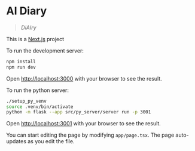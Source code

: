# AI Diary

> _*DiAIry*_

This is a [Next.js](https://nextjs.org/) project

To run the development server:

```bash
npm install
npm run dev
```

Open [http://localhost:3000](http://localhost:3000) with your browser to see the result.

To run the python server:

```bash
./setup_py_venv
source .venv/bin/activate
python -m flask --app src/py_server/server run -p 3001
```

Open [http://localhost:3001](http://localhost:3001) with your browser to see the result.

You can start editing the page by modifying `app/page.tsx`. The page auto-updates as you edit the file.
